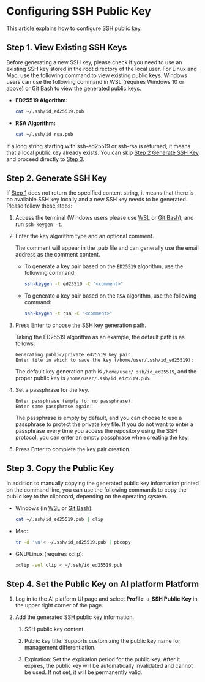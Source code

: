 # Configuring SSH Public Key

This article explains how to configure SSH public key.

## Step 1. View Existing SSH Keys

Before generating a new SSH key, please check if you need to use an existing SSH key stored in the root directory of the local user.
For Linux and Mac, use the following command to view existing public keys. Windows users can use the
following command in WSL (requires Windows 10 or above) or Git Bash to view the generated public keys.

- **ED25519 Algorithm:**

    ```bash
    cat ~/.ssh/id_ed25519.pub
    ```

- **RSA Algorithm:**

    ```bash
    cat ~/.ssh/id_rsa.pub
    ```

If a long string starting with ssh-ed25519 or ssh-rsa is returned, it means that a local public key already exists.
You can skip [Step 2 Generate SSH Key](#step-2-generate-ssh-key) and proceed directly to [Step 3](#step-3-copy-the-public-key).

## Step 2. Generate SSH Key

If [Step 1](#step-1-view-existing-ssh-keys) does not return the specified content string, it means that
there is no available SSH key locally and a new SSH key needs to be generated. Please follow these steps:

1. Access the terminal (Windows users please use [WSL](https://docs.microsoft.com/en-us/windows/wsl/install) or [Git Bash](https://gitforwindows.org/)), and run `ssh-keygen -t`.

2. Enter the key algorithm type and an optional comment.

    The comment will appear in the .pub file and can generally use the email address as the comment content.
   
    - To generate a key pair based on the `ED25519` algorithm, use the following command:
   
        ```bash
        ssh-keygen -t ed25519 -C "<comment>"
        ```
   
    - To generate a key pair based on the `RSA` algorithm, use the following command:
   
        ```bash
        ssh-keygen -t rsa -C "<comment>"
        ```

3. Press Enter to choose the SSH key generation path.

    Taking the ED25519 algorithm as an example, the default path is as follows:
   
    ```console
    Generating public/private ed25519 key pair.
    Enter file in which to save the key (/home/user/.ssh/id_ed25519):
    ```
   
    The default key generation path is `/home/user/.ssh/id_ed25519`, and the proper public key is `/home/user/.ssh/id_ed25519.pub`.

4. Set a passphrase for the key.

    ```console
    Enter passphrase (empty for no passphrase):
    Enter same passphrase again:
    ```

    The passphrase is empty by default, and you can choose to use a passphrase to protect the private key file. 
    If you do not want to enter a passphrase every time you access the repository using the SSH protocol,
    you can enter an empty passphrase when creating the key.

5. Press Enter to complete the key pair creation.

## Step 3. Copy the Public Key

In addition to manually copying the generated public key information printed on the command line, you can use the following commands to copy the public key to the clipboard, depending on the operating system.

- Windows (in [WSL](https://docs.microsoft.com/en-us/windows/wsl/install) or [Git Bash](https://gitforwindows.org/)):

    ```bash
    cat ~/.ssh/id_ed25519.pub | clip
    ```

- Mac:

    ```bash
    tr -d '\n'< ~/.ssh/id_ed25519.pub | pbcopy
    ```

- GNU/Linux (requires xclip):

    ```bash
    xclip -sel clip < ~/.ssh/id_ed25519.pub
    ```

## Step 4. Set the Public Key on AI platform Platform

1. Log in to the AI platform UI page and select **Profile** -> **SSH Public Key** in the upper right corner of the page.

2. Add the generated SSH public key information.

    1. SSH public key content.
    
    2. Public key title: Supports customizing the public key name for management differentiation.
    
    3. Expiration: Set the expiration period for the public key. After it expires,
       the public key will be automatically invalidated and cannot be used. If not set, it will be permanently valid.
